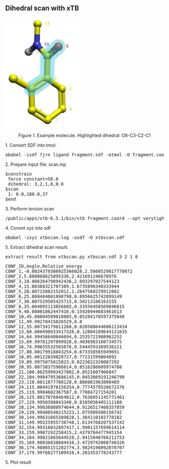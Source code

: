 <h2>Dihedral scan with xTB</h2>
<img src="https://github.com/gkxiao/xtb-scan/blob/main/fragment.png" align='middle' ">
<p style="text-align:center;">Figure 1. Example molecule. Highlighted dihedral: O8-C3-C2-C1</p>

<p>1. Convert SDF into tmol:</p>
<pre lang="python">
obabel -isdf 7jrn_ligand_fragment.sdf -otmol -O fragment.coord 
</pre>

<p>2. Prepare input file: scan.inp</p>
<pre lang="python">
$constrain
 force constant=50.0
 dihedral: 3,2,1,8,0.0
$scan
 1: 0.0,180.0,37
$end
</pre>

<p>3. Perform torsion scan</p>
<pre lang="python">
/public/apps/xtb-6.5.1/bin/xtb fragment.coord --opt verytight --input scan.inp --chrg 0 --uhf 0
</pre>

<p>4. Convet xyz into sdf</p>
<pre lang="python">
obabel -ixyz xtbscan.log -osdf -O xtbscan.sdf 
</pre>

<p>5. Extract dihedral scan result:</p>
<pre lang="python">
extract_result_from_xtbscan.py xtbscan.sdf 3 2 1 8
</pre>

<pre lang="python">
CONF_ID,Angle,Relative_energy
CONF_1,-0.0024379306925366028,2.5660529817770072
CONF_2,5.008868625895336,2.421691246670976
CONF_3,10.006264798942436,2.093297027544123
CONF_4,15.00388321707389,1.6735896340333944
CONF_5,20.00715882152012,1.2647560229912802
CONF_6,25.000484601098798,0.8956625742899149
CONF_7,30.007529505425715,0.58213106163155
CONF_8,35.004095113856685,0.33556458569846015
CONF_9,40.00801862447416,0.15920944683461613
CONF_10,45.00804589818885,0.05284170597375848
CONF_11,49.99270415026529,0.0
CONF_12,55.00734179011268,0.028588644606113434
CONF_13,60.000498933417326,0.12004189644131635
CONF_14,64.99456640846694,0.2535721908962252
CONF_15,69.99701297899928,0.4036983160734575
CONF_16,74.99655532565676,0.5444593369536221
CONF_17,80.00179918843254,0.673358565949691
CONF_18,85.00122039028727,0.77231599804092
CONF_19,89.9975075815823,0.8223022320087292
CONF_20,95.00738375966014,0.8516286609974788
CONF_21,100.00259993427802,0.8521607966847
CONF_22,104.99847953686145,0.8453869191246799
CONF_23,110.0011877780128,0.806081963800489
CONF_24,115.00441978156354,0.7774579526672376
CONF_25,119.9984682367587,0.77084727154201
CONF_26,125.00170760464812,0.7636051145771461
CONF_27,129.9950398843348,0.8105056405111188
CONF_28,134.99836088974644,0.9126517408357859
CONF_29,139.99480548215223,1.075909500156742
CONF_30,144.99631665389828,1.304110102778182
CONF_31,149.99225955738748,1.6134768207537142
CONF_32,154.99316032897417,1.9901157699614114
CONF_33,159.9907292258415,2.4379784477945154
CONF_34,164.99021865644528,2.9415040766211753
CONF_35,169.98836838604416,3.4729742068748326
CONF_36,174.98865151282774,3.9824196092070707
CONF_37,179.99766277109416,4.283353778243777
</pre>

<p>5. Plot result</p>
<img src="">
